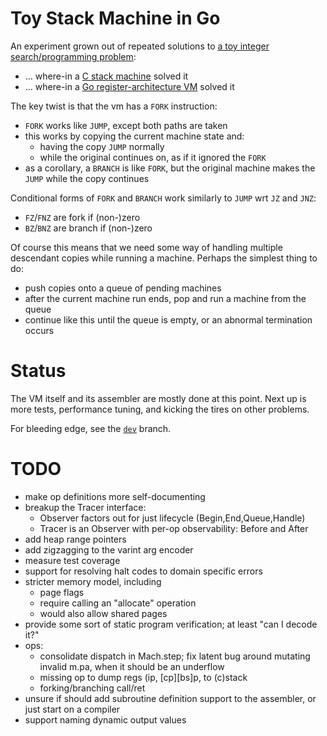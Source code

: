 # Toy Stack Machine in Go

An experiment grown out of repeated solutions to [a toy integer
search/programming problem][intsearch]:
- ... where-in a [C stack machine][intcstack] solved it
- ... where-in a [Go register-architecture VM][intgoreg] solved it

The key twist is that the vm has a `FORK` instruction:
- `FORK` works like `JUMP`, except both paths are taken
- this works by copying the current machine state and:
  - having the copy `JUMP` normally
  - while the original continues on, as if it ignored the `FORK`
- as a corollary, a `BRANCH` is like `FORK`, but the original machine makes the
  `JUMP` while the copy continues

Conditional forms of `FORK` and `BRANCH` work similarly to `JUMP` wrt `JZ` and
`JNZ`:
- `FZ`/`FNZ` are fork if (non-)zero
- `BZ`/`BNZ` are branch if (non-)zero

Of course this means that we need some way of handling multiple descendant
copies while running a machine. Perhaps the simplest thing to do:
- push copies onto a queue of pending machines
- after the current machine run ends, pop and run a machine from the queue
- continue like this until the queue is empty, or an abnormal termination occurs

# Status

The VM itself and its assembler are mostly done at this point.  Next up is more
tests, performance tuning, and kicking the tires on other problems.

For bleeding edge, see the [`dev`][dev] branch.

# TODO

- make op definitions more self-documenting
- breakup the Tracer interface:
  - Observer factors out for just lifecycle (Begin,End,Queue,Handle)
  - Tracer is an Observer with per-op observability: Before and After
- add heap range pointers
- add zigzagging to the varint arg encoder
- measure test coverage
- support for resolving halt codes to domain specific errors
- stricter memory model, including
  - page flags
  - require calling an "allocate" operation
  - would also allow shared pages
- provide some sort of static program verification; at least "can I decode it?"
- ops:
  - consolidate dispatch in Mach.step; fix latent bug around mutating invalid
    m.pa, when it should be an underflow
  - missing op to dump regs (ip, \[cp\]\[bs\]p, to (c)stack
  - forking/branching call/ret
- unsure if should add subroutine definition support to the assembler, or just
  start on a compiler
- support naming dynamic output values

[intsearch]: https://github.com/jcorbin/intsearch
[intcstack]: https://github.com/jcorbin/intsearch/tree/c_stack_machine_2015-11
[intgoreg]: https://github.com/jcorbin/intsearch/tree/go_2016-04
[dev]: (https://github.com/jcorbin/intsearch/tree/dev)
[forth]: https://en.wikipedia.org/wiki/Forth_(programming_language)
